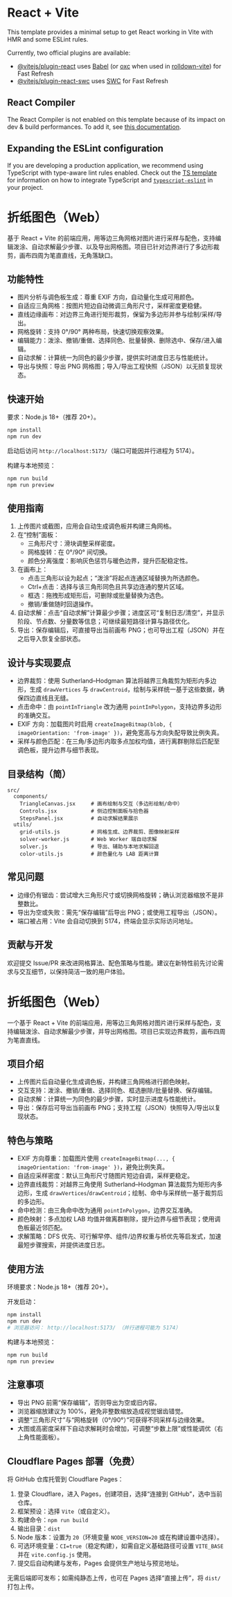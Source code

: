# React + Vite

This template provides a minimal setup to get React working in Vite with HMR and some ESLint rules.

Currently, two official plugins are available:

- [@vitejs/plugin-react](https://github.com/vitejs/vite-plugin-react/blob/main/packages/plugin-react) uses [Babel](https://babeljs.io/) (or [oxc](https://oxc.rs) when used in [rolldown-vite](https://vite.dev/guide/rolldown)) for Fast Refresh
- [@vitejs/plugin-react-swc](https://github.com/vitejs/vite-plugin-react/blob/main/packages/plugin-react-swc) uses [SWC](https://swc.rs/) for Fast Refresh

## React Compiler

The React Compiler is not enabled on this template because of its impact on dev & build performances. To add it, see [this documentation](https://react.dev/learn/react-compiler/installation).

## Expanding the ESLint configuration

If you are developing a production application, we recommend using TypeScript with type-aware lint rules enabled. Check out the [TS template](https://github.com/vitejs/vite/tree/main/packages/create-vite/template-react-ts) for information on how to integrate TypeScript and [`typescript-eslint`](https://typescript-eslint.io) in your project.
# 折纸图色（Web）

基于 React + Vite 的前端应用，用等边三角网格对图片进行采样与配色，支持编辑泼涂、自动求解最少步骤、以及导出网格图。项目已针对边界进行了多边形裁剪，画布四周为笔直直线，无角落缺口。

## 功能特性
- 图片分析与调色板生成：尊重 EXIF 方向，自动量化生成可用颜色。
- 自适应三角网格：按图片短边自动微调三角形尺寸，采样密度更稳健。
- 直线边缘画布：对边界三角进行矩形裁剪，保留为多边形并参与绘制/采样/导出。
- 网格旋转：支持 0°/90° 两种布局，快速切换观察效果。
- 编辑能力：泼涂、撤销/重做、选择同色、批量替换、删除选中、保存/进入编辑。
- 自动求解：计算统一为同色的最少步骤，提供实时进度日志与性能统计。
- 导出与快照：导出 PNG 网格图；导入/导出工程快照（JSON）以无损复现状态。

## 快速开始

要求：Node.js 18+（推荐 20+）。

```bash
npm install
npm run dev
```

启动后访问 `http://localhost:5173/`（端口可能因并行进程为 5174）。

构建与本地预览：

```bash
npm run build
npm run preview
```

## 使用指南

1. 上传图片或截图，应用会自动生成调色板并构建三角网格。
2. 在“控制”面板：
   - 三角形尺寸：滑块调整采样密度。
   - 网格旋转：在 0°/90° 间切换。
   - 颜色分离强度：影响灰色惩罚与暖色边界，提升匹配稳定性。
3. 在画布上：
   - 点击三角形以设为起点；“泼涂”将起点连通区域替换为所选颜色。
   - Ctrl+点击：选择与该三角形同色且共享边连通的整片区域。
   - 框选：拖拽形成矩形后，可删除或批量替换为选色。
   - 撤销/重做随时回退操作。
4. 自动求解：点击“自动求解”计算最少步骤；进度区可“复制日志/清空”，并显示阶段、节点数、分量数等信息；可继续最短路径计算与路径优化。
5. 导出：保存编辑后，可直接导出当前画布 PNG；也可导出工程（JSON）并在之后导入恢复全部状态。

## 设计与实现要点

- 边界裁剪：使用 Sutherland–Hodgman 算法将越界三角裁剪为矩形内多边形，生成 `drawVertices` 与 `drawCentroid`，绘制与采样统一基于这些数据，确保四边直线且无缝。
- 点击命中：由 `pointInTriangle` 改为通用 `pointInPolygon`，支持边界多边形的准确交互。
- EXIF 方向：加载图片时启用 `createImageBitmap(blob, { imageOrientation: 'from-image' })`，避免宽高与方向失配导致比例失真。
- 采样与颜色匹配：在三角/多边形内取多点加权均值，进行离群剔除后匹配至调色板，提升边界与细节表现。

## 目录结构（简）

```
src/
  components/
    TriangleCanvas.jsx     # 画布绘制与交互（多边形绘制/命中）
    Controls.jsx           # 侧边控制面板与拾色器
    StepsPanel.jsx         # 自动求解结果展示
  utils/
    grid-utils.js          # 网格生成、边界裁剪、图像映射采样
    solver-worker.js       # Web Worker 端自动求解
    solver.js              # 导出、辅助与本地求解回退
    color-utils.js         # 颜色量化与 LAB 距离计算
```

## 常见问题

- 边缘仍有锯齿：尝试增大三角形尺寸或切换网格旋转；确认浏览器缩放不是非整数比。
- 导出为空或失败：需先“保存编辑”后导出 PNG；或使用工程导出（JSON）。
- 端口被占用：Vite 会自动切换到 5174，终端会显示实际访问地址。

## 贡献与开发

欢迎提交 Issue/PR 来改进网格算法、配色策略与性能。建议在新特性前先讨论需求与交互细节，以保持简洁一致的用户体验。
# 折纸图色（Web）

一个基于 React + Vite 的前端应用，用等边三角网格对图片进行采样与配色，支持编辑泼涂、自动求解最少步骤，并导出网格图。项目已实现边界裁剪，画布四周为笔直直线。

## 项目介绍
- 上传图片后自动量化生成调色板，并构建三角网格进行颜色映射。
- 交互支持：泼涂、撤销/重做、选择同色、框选删除/批量替换、保存编辑。
- 自动求解：计算统一为同色的最少步骤，实时显示进度与性能统计。
- 导出：保存后可导出当前画布 PNG；支持工程（JSON）快照导入/导出以复现状态。

## 特色与策略
- EXIF 方向尊重：加载图片使用 `createImageBitmap(..., { imageOrientation: 'from-image' })`，避免比例失真。
- 自适应采样密度：默认三角形尺寸随图片短边自调，采样更稳定。
- 边界直线裁剪：对越界三角使用 Sutherland–Hodgman 算法裁剪为矩形内多边形，生成 `drawVertices`/`drawCentroid`；绘制、命中与采样统一基于裁剪后的多边形。
- 命中检测：由三角命中改为通用 `pointInPolygon`，边界交互准确。
- 颜色映射：多点加权 LAB 均值并做离群剔除，提升边界与细节表现；使用调色板最近邻匹配。
- 求解策略：DFS 优先、可行解早停、组件/边界权重与桥优先等启发式，加速最短步骤搜索，并提供进度日志。

## 使用方法

环境要求：Node.js 18+（推荐 20+）。

开发启动：
```bash
npm install
npm run dev
# 浏览器访问： http://localhost:5173/ （并行进程可能为 5174）
```

构建与本地预览：
```bash
npm run build
npm run preview
```

## 注意事项
- 导出 PNG 前需“保存编辑”，否则导出为空或旧内容。
- 浏览器缩放建议为 100%，避免非整数缩放造成视觉锯齿错觉。
- 调整“三角形尺寸”与“网格旋转（0°/90°）”可获得不同采样与边缘效果。
- 大图或高密度采样下自动求解耗时会增加，可调整“步数上限”或性能调优（右上角性能面板）。

## Cloudflare Pages 部署（免费）

将 GitHub 仓库托管到 Cloudflare Pages：
1. 登录 Cloudflare，进入 Pages，创建项目，选择“连接到 GitHub”，选中当前仓库。
2. 框架预设：选择 `Vite`（或自定义）。
3. 构建命令：`npm run build`
4. 输出目录：`dist`
5. Node 版本：设置为 `20`（环境变量 `NODE_VERSION=20` 或在构建设置中选择）。
6. 可选环境变量：`CI=true`（稳定构建），如需自定义基础路径可设置 `VITE_BASE` 并在 `vite.config.js` 使用。
7. 提交后自动构建与发布，Pages 会提供生产地址与预览地址。

无需后端即可发布；如需纯静态上传，也可在 Pages 选择“直接上传”，将 `dist/` 打包上传。
